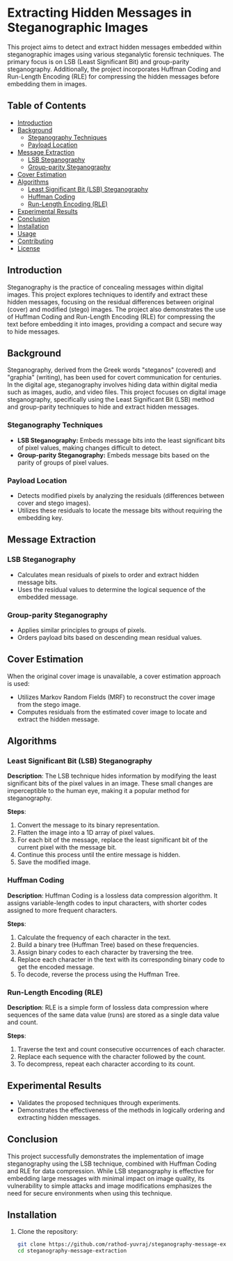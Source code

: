 # Extracting Hidden Messages in Steganographic Images

This project aims to detect and extract hidden messages embedded within steganographic images using various steganalytic forensic techniques. The primary focus is on LSB (Least Significant Bit) and group-parity steganography. Additionally, the project incorporates Huffman Coding and Run-Length Encoding (RLE) for compressing the hidden messages before embedding them in images.

## Table of Contents
- [Introduction](#introduction)
- [Background](#background)
  - [Steganography Techniques](#steganography-techniques)
  - [Payload Location](#payload-location)
- [Message Extraction](#message-extraction)
  - [LSB Steganography](#lsb-steganography)
  - [Group-parity Steganography](#group-parity-steganography)
- [Cover Estimation](#cover-estimation)
- [Algorithms](#algorithms)
  - [Least Significant Bit (LSB) Steganography](#least-significant-bit-lsb-steganography)
  - [Huffman Coding](#huffman-coding)
  - [Run-Length Encoding (RLE)](#run-length-encoding-rle)
- [Experimental Results](#experimental-results)
- [Conclusion](#conclusion)
- [Installation](#installation)
- [Usage](#usage)
- [Contributing](#contributing)
- [License](#license)

## Introduction
Steganography is the practice of concealing messages within digital images. This project explores techniques to identify and extract these hidden messages, focusing on the residual differences between original (cover) and modified (stego) images. The project also demonstrates the use of Huffman Coding and Run-Length Encoding (RLE) for compressing the text before embedding it into images, providing a compact and secure way to hide messages.

## Background
Steganography, derived from the Greek words "steganos" (covered) and "graphia" (writing), has been used for covert communication for centuries. In the digital age, steganography involves hiding data within digital media such as images, audio, and video files. This project focuses on digital image steganography, specifically using the Least Significant Bit (LSB) method and group-parity techniques to hide and extract hidden messages.

### Steganography Techniques
- **LSB Steganography:** Embeds message bits into the least significant bits of pixel values, making changes difficult to detect.
- **Group-parity Steganography:** Embeds message bits based on the parity of groups of pixel values.

### Payload Location
- Detects modified pixels by analyzing the residuals (differences between cover and stego images).
- Utilizes these residuals to locate the message bits without requiring the embedding key.

## Message Extraction
### LSB Steganography
- Calculates mean residuals of pixels to order and extract hidden message bits.
- Uses the residual values to determine the logical sequence of the embedded message.

### Group-parity Steganography
- Applies similar principles to groups of pixels.
- Orders payload bits based on descending mean residual values.

## Cover Estimation
When the original cover image is unavailable, a cover estimation approach is used:
- Utilizes Markov Random Fields (MRF) to reconstruct the cover image from the stego image.
- Computes residuals from the estimated cover image to locate and extract the hidden message.

## Algorithms

### Least Significant Bit (LSB) Steganography
**Description**: The LSB technique hides information by modifying the least significant bits of the pixel values in an image. These small changes are imperceptible to the human eye, making it a popular method for steganography.

**Steps**:
1. Convert the message to its binary representation.
2. Flatten the image into a 1D array of pixel values.
3. For each bit of the message, replace the least significant bit of the current pixel with the message bit.
4. Continue this process until the entire message is hidden.
5. Save the modified image.

### Huffman Coding
**Description**: Huffman Coding is a lossless data compression algorithm. It assigns variable-length codes to input characters, with shorter codes assigned to more frequent characters.

**Steps**:
1. Calculate the frequency of each character in the text.
2. Build a binary tree (Huffman Tree) based on these frequencies.
3. Assign binary codes to each character by traversing the tree.
4. Replace each character in the text with its corresponding binary code to get the encoded message.
5. To decode, reverse the process using the Huffman Tree.

### Run-Length Encoding (RLE)
**Description**: RLE is a simple form of lossless data compression where sequences of the same data value (runs) are stored as a single data value and count.

**Steps**:
1. Traverse the text and count consecutive occurrences of each character.
2. Replace each sequence with the character followed by the count.
3. To decompress, repeat each character according to its count.

## Experimental Results
- Validates the proposed techniques through experiments.
- Demonstrates the effectiveness of the methods in logically ordering and extracting hidden messages.

## Conclusion
This project successfully demonstrates the implementation of image steganography using the LSB technique, combined with Huffman Coding and RLE for data compression. While LSB steganography is effective for embedding large messages with minimal impact on image quality, its vulnerability to simple attacks and image modifications emphasizes the need for secure environments when using this technique.

## Installation
1. Clone the repository:
   ```bash
   git clone https://github.com/rathod-yuvraj/steganography-message-extraction.git
   cd steganography-message-extraction
